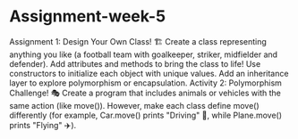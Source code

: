 # Assignment-week-5
Assignment 1: Design Your Own Class! 🏗️ Create a class representing anything you like (a football team with goalkeeper, striker, midfielder and defender). Add attributes and methods to bring the class to life! Use constructors to initialize each object with unique values. Add an inheritance layer to explore polymorphism or encapsulation. Activity 2: Polymorphism Challenge! 🎭 Create a program that includes animals or vehicles with the same action (like move()). However, make each class define move() differently (for example, Car.move() prints "Driving" 🚗, while Plane.move() prints "Flying" ✈️).
